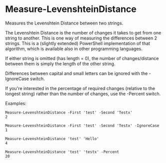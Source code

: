 # Measure-LevenshteinDistance
Measures the Levenshtein Distance between two strings.

The Levenshtein Distance is the number of changes it takes to get from one string to another.	This is one way of measuring the differences between 2 strings.
This is a (slightly extended) PowerShell implementation of that algorithm, which is available also in other programming languages.

If either string is omitted (has length = 0), the number of changes/distance between them is simply the length of the other string.

Differences between capital and small letters can be ignored with the -IgnoreCase switch.

If you're interested in the percentage of required changes (relative to the longest string) rather than the number of changes, use the -Percent switch.

Examples:

    Measure-LevenshteinDistance -First 'test' -Second 'Testx'
    2
    
    Measure-LevenshteinDistance -First 'test' -Second 'Testx' -IgnoreCase
    1
    
    Measure-LevenshteinDistance 'test' 'Hello'
    4
    
    Measure-LevenshteinDistance 'test' 'testx' -Percent
    20
